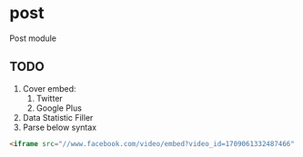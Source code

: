 # post

Post module

## TODO
1. Cover embed:
    1. Twitter
    1. Google Plus
1. Data Statistic Filler
1. Parse below syntax

```html
<iframe src="//www.facebook.com/video/embed?video_id=1709061332487466" width="380" height="476"></iframe>
```